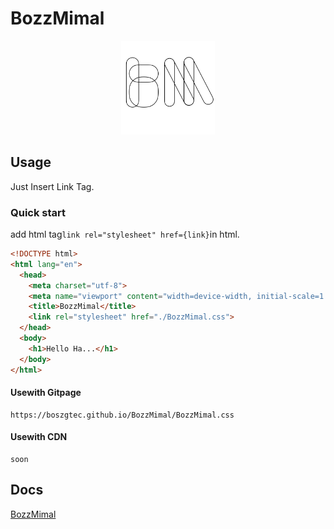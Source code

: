 # BozzMimal
<center> <img src="./image/BozzMimalLogo.png" height="150px" /> </center>

## Usage
Just Insert Link Tag.
### Quick start
add html tag`link rel="stylesheet" href={link}`in html.
```html
<!DOCTYPE html>
<html lang="en">
  <head>
    <meta charset="utf-8">
    <meta name="viewport" content="width=device-width, initial-scale=1.0">
    <title>BozzMimal</title>
    <link rel="stylesheet" href="./BozzMimal.css">
  </head>
  <body>
    <h1>Hello Ha...</h1>
  </body>
</html>
```
#### Usewith Gitpage
```
https://boszgtec.github.io/BozzMimal/BozzMimal.css
```
#### Usewith CDN
```
soon
```

## Docs
[BozzMimal](https://boszgtec.github.io/BozzMimal/)
